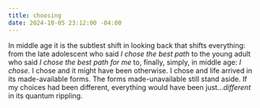 ```yaml
---
title: choosing
date: 2024-10-05 23:12:00 -04:00
---
```


In middle age it is the subtlest shift in looking back that shifts everything: from the late adolescent who said *I chose the best path* to the young adult who said *I chose the best path for me* to, finally, simply, in middle age: *I chose.* I chose and it might have been otherwise. I chose and life arrived in its made-available forms. The forms made-unavailable still stand aside. If my choices had been different, everything would have been just...*different* in its quantum rippling.